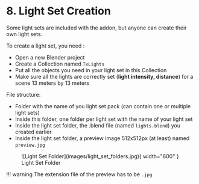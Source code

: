# 8. Light Set Creation

Some light sets are included with the addon, but anyone can create their own light sets.

To create a light set, you need :

-  Open a new Blender project
-  Create a Collection named `TxLights`
-  Put all the objects you need in your light set in this Collection
-  Make sure all the lights are correctly set (**light intensity, distance**) for a scene 13 meters by 13 meters

File structure:

-  Folder with the name of you light set pack (can contain one or multiple light sets)
-  Inside this folder, one folder per light set with the name of your light set
-  Inside the light set folder, the .blend file (named `lights.blend`) you created earlier
-  Inside the light set folder, a preview image 512x512px (at least) named `preview.jpg`

<figure markdown>
  ![Light Set Folder](images/light_set_folders.jpg){ width="600" } 
  <figcaption>Light Set Folder</figcaption>
</figure>


!!! warning
    The extension file of the preview has to be `.jpg`